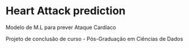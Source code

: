 # Heart Attack prediction
Modelo de M.L para prever Ataque Cardíaco 

Projeto de conclusão de curso - Pós-Graduação em Ciências de Dados
